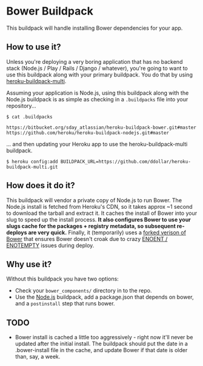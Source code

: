 # Bower Buildpack

This buildpack will handle installing Bower dependencies for your app.

## How to use it?

Unless you're deploying a very boring application that has no backend stack (Node.js / Play / Rails / Django / whatever), you're going to want to use this buildpack along with your primary buildpack. You do that by using [heroku-buildpack-multi](https://github.com/ddollar/heroku-buildpack-multi).

Assuming your application is Node.js, using this buildpack along with the Node.js buildpack is as simple as checking in a `.buildpacks` file into your repository...

    $ cat .buildpacks

    https://bitbucket.org/sday_atlassian/heroku-buildpack-bower.git#master
    https://github.com/heroku/heroku-buildpack-nodejs.git#master

... and then updating your Heroku app to use the heroku-buildpack-multi buildpack.

    $ heroku config:add BUILDPACK_URL=https://github.com/ddollar/heroku-buildpack-multi.git

## How does it do it?

This buildpack will vendor a private copy of Node.js to run Bower. The Node.js install is fetched from Heroku's CDN, so it takes approx ~1 second to download the tarball and extract it. It caches the install of Bower into your slug to speed up the install process. **It also configures Bower to use your slugs cache for the packages + registry metadata, so subsequent re-deploys are very quick.** Finally, it (temporarily) uses a [forked verison of Bower](https://github.com/neoziro/bower/tree/v1.2.8-patched) that ensures Bower doesn't croak due to crazy [ENOENT / ENOTEMPTY](https://github.com/bower/bower/issues/933) issues during deploy.

## Why use it?

Without this buildpack you have two options:

 * Check your `bower_components/` directory in to the repo.
 * Use the [Node.js](https://github.com/heroku/heroku-buildpack-nodejs) buildpack, add a package.json that depends on bower, and a `postinstall` step that runs bower.

## TODO

 * Bower install is cached a little too aggressively - right now it'll never be updated after the initial install. The buildpack should put the date in a .bower-install file in the cache, and update Bower if that date is older than, say, a week.
